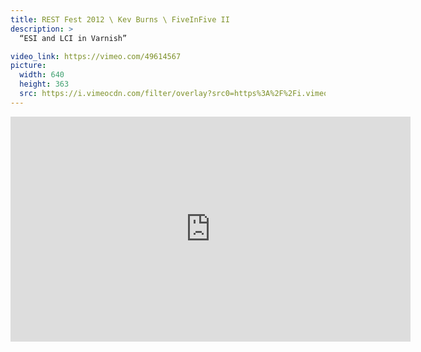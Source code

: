 ```yaml
---
title: REST Fest 2012 \ Kev Burns \ FiveInFive II
description: >
  “ESI and LCI in Varnish”

video_link: https://vimeo.com/49614567
picture:
  width: 640
  height: 363
  src: https://i.vimeocdn.com/filter/overlay?src0=https%3A%2F%2Fi.vimeocdn.com%2Fvideo%2F342412249_640x363.jpg&src1=http%3A%2F%2Ff.vimeocdn.com%2Fp%2Fimages%2Fcrawler_play.png
---
```

<iframe src="https://player.vimeo.com/video/49614567?title=0&byline=0&portrait=0&badge=0&autopause=0&player_id=0" width="640" height="360" frameborder="0" title="REST Fest 2012 \ Kev Burns \ FiveInFive II" webkitallowfullscreen mozallowfullscreen allowfullscreen></iframe>